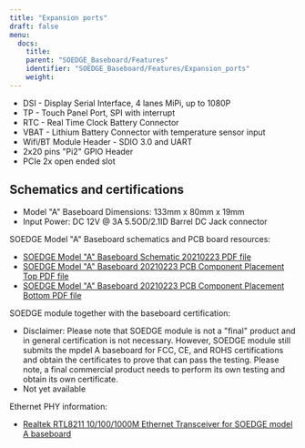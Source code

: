 ```yaml
---
title: "Expansion ports"
draft: false
menu:
  docs:
    title:
    parent: "SOEDGE_Baseboard/Features"
    identifier: "SOEDGE_Baseboard/Features/Expansion_ports"
    weight: 
---
```


* DSI - Display Serial Interface, 4 lanes MiPi, up to 1080P
* TP - Touch Panel Port, SPI with interrupt
* RTC - Real Time Clock Battery Connector
* VBAT - Lithium Battery Connector with temperature sensor input
* Wifi/BT Module Header - SDIO 3.0 and UART
* 2x20 pins "Pi2" GPIO Header
* PCIe 2x open ended slot

## Schematics and certifications

* Model "A" Baseboard Dimensions: 133mm x 80mm x 19mm
* Input Power: DC 12V @ 3A 5.5OD/2.1ID Barrel DC Jack connector

SOEDGE Model "A" Baseboard schematics and PCB board resources:

* [SOEDGE Model "A" Baseboard Schematic 20210223 PDF file](https://files.pine64.org/doc/SOEdge/SOEDGE_MODEL_A_BASEBOARD_Schematic-20210223.pdf)
* [SOEDGE Model "A" Baseboard 20210223 PCB Component Placement Top PDF file](https://files.pine64.org/doc/SOEdge/SOEDGE_MODEL_A_BASEBOARD_PCB-TOP-20210223.pdf)
* [SOEDGE Model "A" Baseboard 20210223 PCB Component Placement Bottom PDF file](https://files.pine64.org/doc/SOEdge/SOEDGE_MODEL_A_BASEBOARD_PCB-BOT-20210223.pdf)

SOEDGE module together with the baseboard certification:

* Disclaimer: Please note that SOEDGE module is not a "final" product and in general certification is not necessary. However, SOEDGE module still submits the mpdel A baseboard for FCC, CE, and ROHS certifications and obtain the certificates to prove that can pass the testing. Please note, a final commercial product needs to perform its own testing and obtain its own certificate.
* Not yet available

Ethernet PHY information:

* [Realtek RTL8211 10/100/1000M Ethernet Transceiver for SOEDGE model A baseboard](https://files.pine64.org/doc/datasheet/pine64/rtl8211e(g)-vb(vl)-cg_datasheet_1.6.pdf)
